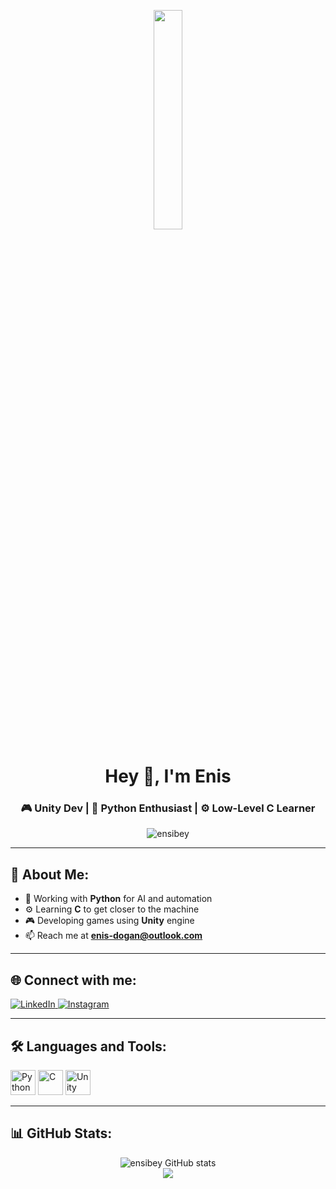 <p align="center">
  <img src="https://media.giphy.com/media/qgQUggAC3Pfv687qPC/giphy.gif" width="30%" />
</p>

<h1 align="center">Hey 👋, I'm Enis</h1>
<h3 align="center">🎮 Unity Dev | 🐍 Python Enthusiast | ⚙️ Low-Level C Learner</h3>

<p align="center">
  <img src="https://komarev.com/ghpvc/?username=ensibey&label=Profile%20views&color=0e75b6&style=flat" alt="ensibey" />
</p>

---

## 🧠 About Me:
- 🐍 Working with **Python** for AI and automation  
- ⚙️ Learning **C** to get closer to the machine  
- 🎮 Developing games using **Unity** engine  
- 📫 Reach me at **enis-dogan@outlook.com**

---

## 🌐 Connect with me:
<p align="left">
  <a href="https://www.linkedin.com/in/enis-do%C4%9Fan-29884a353/" target="_blank">
    <img src="https://img.shields.io/badge/LinkedIn-%230A66C2?style=for-the-badge&logo=linkedin&logoColor=white" alt="LinkedIn"/>
  </a>
  <a href="https://www.instagram.com/dogan.enis11?igsh=c2N2ZTN3dGlrZmdj" target="_blank">
    <img src="https://img.shields.io/badge/Instagram-%23E4405F?style=for-the-badge&logo=instagram&logoColor=white" alt="Instagram"/>
  </a>
</p>

---

## 🛠️ Languages and Tools:
<p align="left">
  <img src="https://cdn.jsdelivr.net/gh/devicons/devicon/icons/python/python-original.svg" height="40" alt="Python" />
  <img src="https://cdn.jsdelivr.net/gh/devicons/devicon/icons/c/c-original.svg" height="40" alt="C" />
  <img src="https://cdn.jsdelivr.net/gh/devicons/devicon/icons/unity/unity-original.svg" height="40" alt="Unity" />
</p>

---

## 📊 GitHub Stats:
<p align="center">
  <img src="https://github-readme-stats.vercel.app/api?username=ensibey&show_icons=true&theme=tokyonight" alt="ensibey GitHub stats" />
  <br/>
  <img src="https://github-readme-stats.vercel.app/api/top-langs/?username=ensibey&layout=compact&theme=tokyonight" />
</p>
